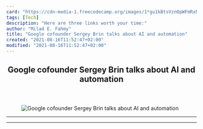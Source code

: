 ```yaml
---
card: "https://cdn-media-1.freecodecamp.org/images/1*gu1kBtsVznOpWFmRxNZrrg.jpeg"
tags: [Tech]
description: "Here are three links worth your time:"
author: "Milad E. Fahmy"
title: "Google cofounder Sergey Brin talks about AI and automation"
created: "2021-08-16T11:52:47+02:00"
modified: "2021-08-16T11:52:47+02:00"
---
```

<div class="site-wrapper">
<main id="site-main" class="site-main outer">
<div class="inner">
<article class="post-full post tag-tech tag-technology tag-startup tag-programming tag-artificial-intelligence ">
<header class="post-full-header">
<h1 class="post-full-title">Google cofounder Sergey Brin talks about AI and automation</h1>
</header>
<figure class="post-full-image">
<picture>
<source media="(max-width: 700px)" sizes="1px" srcset="data:image/gif;base64,R0lGODlhAQABAIAAAAAAAP///yH5BAEAAAAALAAAAAABAAEAAAIBRAA7 1w">
<source media="(min-width: 701px)" sizes="(max-width: 800px) 400px,
(max-width: 1170px) 700px,
1400px" srcset="https://cdn-media-1.freecodecamp.org/images/1*gu1kBtsVznOpWFmRxNZrrg.jpeg 300w,
https://cdn-media-1.freecodecamp.org/images/1*gu1kBtsVznOpWFmRxNZrrg.jpeg 600w,
https://cdn-media-1.freecodecamp.org/images/1*gu1kBtsVznOpWFmRxNZrrg.jpeg 1000w,
https://cdn-media-1.freecodecamp.org/images/1*gu1kBtsVznOpWFmRxNZrrg.jpeg 2000w">
<img onerror="this.style.display='none'" src="https://cdn-media-1.freecodecamp.org/images/1*gu1kBtsVznOpWFmRxNZrrg.jpeg" alt="Google cofounder Sergey Brin talks about AI and automation">
</picture>
</figure>
<section class="post-full-content">
<div class="post-content">
</div>
<hr>
<hr>
</section>
</article>
</div>
</main>
</div>
<!-- Google Tag Manager (noscript) -->
<!-- End Google Tag Manager (noscript) -->
